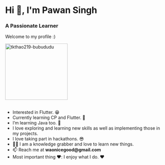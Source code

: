 <h1 align="start">Hi 👋, I'm Pawan Singh</h1>
<h3 align="start">A Passionate Learner</h3>

<p>Welcome to my profile :)</p>

<img src="https://github.com/pawan-wao/pawan-wao/assets/119276655/be65e2cd-89f4-4e54-b525-40eada7ff24c" alt="tkthao219-bubududu" width="200" height="180">
<br>

</br>
<ul>
  <li>Interested in Flutter. 😁</li>
  <li>Currently learning CP and Flutter. 🌟</li>
  <li>I’m learning Java too. 💪</li>
  <li>I love exploring and learning new skills as well as implementing those in my projects.</li>
  <li>I love taking part in hackathons. 😎</li>
  <li>👨‍💻 I am a knowledge grabber and love to learn new things.</li>
  <li>📫 Reach me at <strong>waonicegood@gmail.com</strong></li>
  <li>Most important thing ❤️: I enjoy what I do. ❤️</li>
</ul>
